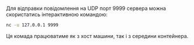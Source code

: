 Для відправки повідомлення на UDP порт 9999 сервера можна скористатись інтерактивною командою:
```bash
nc -u 127.0.0.1 9999
```
Ця комада працюватиме як з хост машини, так і з середини контейнера.